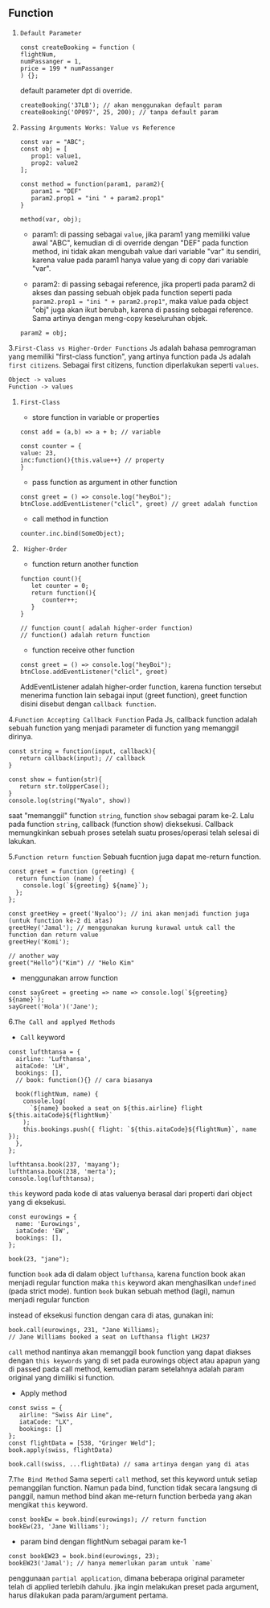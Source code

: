 ## Function

1. `Default Parameter`

   ```
   const createBooking = function (
   flightNum,
   numPassanger = 1,
   price = 199 * numPassanger
   ) {};
   ```

   default parameter dpt di override.

   ```
   createBooking('37LB'); // akan menggunakan default param
   createBooking('OP097', 25, 200); // tanpa default param

   ```

2. `Passing Arguments Works: Value vs Reference`

   ```
   const var = "ABC";
   const obj = [
      prop1: value1,
      prop2: value2
   ];

   const method = function(param1, param2){
      param1 = "DEF"
      param2.prop1 = "ini " + param2.prop1"
   }

   method(var, obj);
   ```

   - param1: di passing sebagai `value`, jika param1 yang memiliki value awal "ABC", kemudian di di override dengan "DEF" pada function method, ini tidak akan mengubah value dari variable "var" itu sendiri, karena value pada param1 hanya value yang di copy dari variable "var".

   - param2: di passing sebagai reference, jika properti pada param2 di akses dan passing sebuah objek pada function seperti pada `param2.prop1 = "ini " + param2.prop1"`, maka value pada object "obj" juga akan ikut berubah, karena di passing sebagai reference. Sama artinya dengan meng-copy keseluruhan objek.

   ```
   param2 = obj;
   ```

3.`First-Class vs Higher-Order Functions`
Js adalah bahasa pemrograman yang memiliki "first-class function", yang artinya function pada Js adalah `first citizens`.
Sebagai first citizens, function diperlakukan seperti `values`.

```
Object -> values
Function -> values
```

1.  `First-Class`

    - store function in variable or properties

    ```
    const add = (a,b) => a + b; // variable

    const counter = {
    value: 23,
    inc:function(){this.value++} // property
    }
    ```

    - pass function as argument in other function

    ```
    const greet = () => console.log("heyBoi");
    btnClose.addEventListener("clicl", greet) // greet adalah function
    ```

    - call method in function

    ```
    counter.inc.bind(SomeObject);
    ```

2.  ` Higher-Order`

    - function return another function

    ```
    function count(){
       let counter = 0;
       return function(){
          counter++;
       }
    }

    // function count( adalah higher-order function)
    // function() adalah return function
    ```

    - function receive other function

    ```
    const greet = () => console.log("heyBoi");
    btnClose.addEventListener("clicl", greet)
    ```

    AddEventListener adalah higher-order function, karena function tersebut menerima function lain sebagai input (greet function), greet function disini disebut dengan `callback function`.

4.`Function Accepting Callback Function`
Pada Js, callback function adalah sebuah function yang menjadi parameter di function yang memanggil dirinya.

```
const string = function(input, callback){
   return callback(input); // callback
}

const show = funtion(str){
   return str.toUpperCase();
}
console.log(string("Nyalo", show))
```

saat "memanggil" function `string`, function `show` sebagai param ke-2. Lalu pada function `string`, callback (function show) dieksekusi. Callback memungkinkan sebuah proses setelah suatu proses/operasi telah selesai di lakukan.

5.`Function return function`
Sebuah fucntion juga dapat me-return function.

```
const greet = function (greeting) {
  return function (name) {
    console.log(`${greeting} ${name}`);
  };
};

const greetHey = greet('Nyaloo'); // ini akan menjadi function juga (untuk function ke-2 di atas)
greetHey('Jamal'); // menggunakan kurung kurawal untuk call the function dan return value
greetHey('Komi');

// another way
greet("Hello")("Kim") // "Helo Kim"
```

- menggunakan arrow function

```
const sayGreet = greeting => name => console.log(`${greeting} ${name}`);
sayGreet('Hola')('Jane');
```

6.`The Call and applyed Methods`

- `Call` keyword

```
const lufthtansa = {
  airline: 'Lufthansa',
  aitaCode: 'LH',
  bookings: [],
  // book: function(){} // cara biasanya

  book(flightNum, name) {
    console.log(
      `${name} booked a seat on ${this.airline} flight ${this.aitaCode}${flightNum}`
    );
    this.bookings.push({ flight: `${this.aitaCode}${flightNum}`, name });
  },
};

lufthtansa.book(237, 'mayang');
lufthtansa.book(238, 'merta');
console.log(lufthtansa);
```

`this` keyword pada kode di atas valuenya berasal dari properti dari object yang di eksekusi.

```
const eurowings = {
  name: 'Eurowings',
  iataCode: 'EW',
  bookings: [],
};

book(23, "jane");
```

function `book` ada di dalam object `lufthansa`, karena function book akan menjadi regular function maka `this` keyword akan menghasilkan `undefined` (pada strict mode).
funtion `book` bukan sebuah method (lagi), namun menjadi regular function

instead of eksekusi function dengan cara di atas, gunakan ini:

```
book.call(eurowings, 231, "Jane Williams);
// Jane Williams booked a seat on Lufthansa flight LH237
```

`call` method nantinya akan memanggil book function yang dapat diakses dengan `this keywords` yang di set pada eurowings object atau apapun yang di passed pada call method, kemudian param setelahnya adalah param original yang dimiliki si function.

- Apply method

```
const swiss = {
   airline: "Swiss Air Line",
   iataCode: "LX",
   bookings: []
};
const flightData = [538, "Gringer Weld"];
book.apply(swiss, flightData)

book.call(swiss, ...flightData) // sama artinya dengan yang di atas
```

7.`The Bind Method`
Sama seperti `call` method, set this keyword untuk setiap pemanggilan function. Namun pada bind, function tidak secara langsung di panggil, namun method bind akan me-return function berbeda yang akan mengikat `this` keyword.

```
const bookEw = book.bind(eurowings); // return function
bookEw(23, 'Jane Williams');
```

- param bind dengan flightNum sebagai param ke-1

```
const bookEW23 = book.bind(eurowings, 23);
bookEW23('Jamal'); // hanya memerlukan param untuk `name`
```

penggunaan `partial application`, dimana beberapa original parameter telah di applied terlebih dahulu.
jika ingin melakukan preset pada argument, harus dilakukan pada param/argument pertama.
